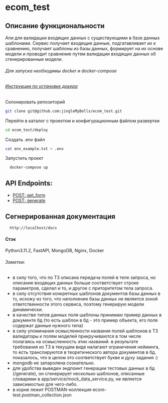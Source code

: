 # ecom_test

## Описание функциональности
Апи для валидации входящих данных с существующими в базе данных шаблонами.
Сервис получает входящие данные, подгатавливает их к сравнению,
получает шаблоны из базы данных, формирует на их основе модели и проводит сравнение
путем валидации входящих данных об сгенерированные модели.

###### Для запуска необходимы docker и docker-compose
###### [Инструкции по установке докера](https://docs.docker.com/engine/install/)

Склонировать репозиторий
```bash
git clone git@github.com:jingleMyBells/ecom_test.git
```

Перейти в каталог с проектом и конфигурационным файлом развертки
```bash
cd ecom_test/deploy
```

Создать .env файл
```bash
cat env_example.txt > .env
```

Запустить проект
```bash
  docker-compose up
```

## API Endpoints:
- [POST: get_form](http://localhost/get_form)
- [POST: generate](http://localhost/generate)

## Сегнерированная документация
```bash
  http://localhost/docs
```

#### Стэк
Python3.11.2, FastAPI, MongoDB, Nginx, Docker

###### Заметки:
- в силу того, что по ТЗ описана передача полей в теле запроса, но описание входящих данных
больше соответствует строке параметров, сделал и то, и другое с приторитетом тела запроса.
- в силу отсутствия конкретных шаблонов документов базы данных в тз, 
исхожу из того, что наполнение базы данных не является зоной 
ответственности этого сервиса, поэтому генерирую модели динамически.
- в качестве типов данных поля шаблоны принимаю пример данных в документе бд
  (то есть шаблон в бд - это пример объекта, его поля содержат данные нужного типа)
- в силу упоминания осмысленности названия полей шаблонов в ТЗ
валидаторы к полям моделей прикручиваются в том числе полагаясь на осмысленность
этих названий. в результате требования из ТЗ в текущем виде налагают ограничения
нейминга, то есть транслируются в теоретического автора документов в бд. показалось,
что в целом это соответствует букве и духу задания :)
- mongodb не запаролена сознательно.
- для удобства выведен эндпоинт генерации тестовых данных в бд (/generate),
он сгенерирует несколько шаблонов, описанные словарями в app/service/mock_data_service.py,
не является зависимостью для чего-либо.
- в корне лежит POSTMAN-коллекция ecom-test.postman_collection.json

